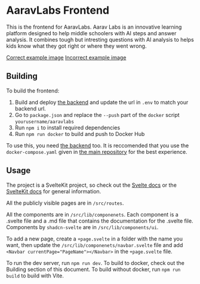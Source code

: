 # AaravLabs Frontend

This is the frontend for AaravLabs. Aarav Labs is an innovative learning platform designed to help middle schoolers with AI steps and answer analysis. It combines tough but intresting questions with AI analysis to helps kids know what they got right or where they went wrong.

[Correct example image](READMEimages/correct.png)
[Incorrect example image](READMEimages/incorrect.png)

## Building

To build the frontend:
1. Build and deploy [the backend](https://github.com/AaravLabsOffical/Backend) and update the url in `.env` to match your backend url.
2. Go to `package.json` and replace the `--push` part of the `docker` script `yourusername/aaravlabs`
3. Run `npm i` to install required dependencies
4. Run `npm run docker` to build and push to Docker Hub

To use this, you need [the backend](https://github.com/AaravLabsOffical/Backend) too.
It is reccomended that you use the `docker-compose.yaml` given in [the main repository](https://github.com/AaravLabsOffical/AaravLabs) for the best experience.

## Usage

The project is a SvelteKit project, so check out the [Svelte docs](https://svelte.dev/docs/svelte/overview) or the [SvelteKit docs](https://svelte.dev/docs/kit/introduction) for general information.

All the publicly visible pages are in `/src/routes`.

All the components are in `/src/lib/componenets`. 
Each component is a .svelte file and a .md file that contains the documentation for the .svelte file. Components by `shadcn-svelte` are in `/src/lib/components/ui`.

To add a new page, create a `+page.svelte` in a folder with the name you want, then update the `/src/lib/componenets/navbar.svelte` file and add `<Navbar currentPage="PageName"></Navbar>` in the `+page.svelte` file.

To run the dev server, run `npm run dev`. To build to docker, check out the Building section of this document. To build without docker, run `npm run build` to build with Vite.